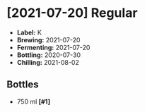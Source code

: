 # [2021-07-20] Regular

* **Label:** K
* **Brewing:** 2021-07-20
* **Fermenting:** 2021-07-20
* **Bottling:** 2020-07-30
* **Chilling:** 2021-08-02

## Bottles

* 750 ml **[#1]**
